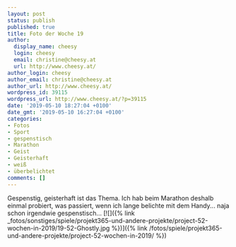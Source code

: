 ```yaml
---
layout: post
status: publish
published: true
title: Foto der Woche 19
author:
  display_name: cheesy
  login: cheesy
  email: christine@cheesy.at
  url: http://www.cheesy.at/
author_login: cheesy
author_email: christine@cheesy.at
author_url: http://www.cheesy.at/
wordpress_id: 39115
wordpress_url: http://www.cheesy.at/?p=39115
date: '2019-05-10 18:27:04 +0100'
date_gmt: '2019-05-10 16:27:04 +0100'
categories:
- Fotos
- Sport
- gespenstisch
- Marathon
- Geist
- Geisterhaft
- weiß
- überbelichtet
comments: []
---
```

Gespenstig, geisterhaft ist das Thema. Ich hab beim Marathon deshalb einmal probiert, was passiert, wenn ich lange belichte mit dem Handy... naja schon irgendwie gespenstisch...
[![]({% link _fotos/sonstiges/spiele/projekt365-und-andere-projekte/project-52-wochen-in-2019/19-52-Ghostly.jpg %})]({% link /fotos/spiele/projekt365-und-andere-projekte/project-52-wochen-in-2019/ %})
